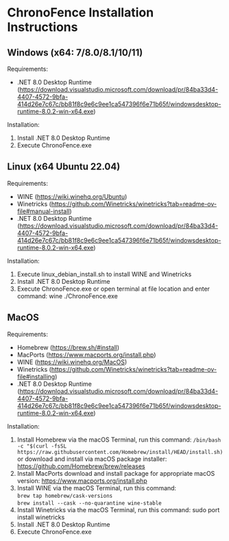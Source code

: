 ChronoFence Installation Instructions
====================================

## Windows (x64: 7/8.0/8.1/10/11)
Requirements: 

- .NET 8.0 Desktop Runtime 
  (<https://download.visualstudio.microsoft.com/download/pr/84ba33d4-4407-4572-9bfa-414d26e7c67c/bb81f8c9e6c9ee1ca547396f6e71b65f/windowsdesktop-runtime-8.0.2-win-x64.exe>)

Installation:

1. Install .NET 8.0 Desktop Runtime
2. Execute ChronoFence.exe

## Linux (x64 Ubuntu 22.04)
Requirements:

- WINE
  (<https://wiki.winehq.org/Ubuntu>)
- Winetricks
  (<https://github.com/Winetricks/winetricks?tab=readme-ov-file#manual-install>)
- .NET 8.0 Desktop Runtime 
  (<https://download.visualstudio.microsoft.com/download/pr/84ba33d4-4407-4572-9bfa-414d26e7c67c/bb81f8c9e6c9ee1ca547396f6e71b65f/windowsdesktop-runtime-8.0.2-win-x64.exe>)

Installation:

1. Execute linux\_debian\_install.sh to install WINE and Winetricks
2. Install .NET 8.0 Desktop Runtime
3. Execute ChronoFence.exe or open terminal at file location and enter command: wine ./ChronoFence.exe

## MacOS
Requirements:

- Homebrew
  (<https://brew.sh/#install>)
- MacPorts
  (<https://www.macports.org/install.php>)
- WINE
  (<https://wiki.winehq.org/MacOS>)
- Winetricks
  (<https://github.com/Winetricks/winetricks?tab=readme-ov-file#installing>)
- .NET 8.0 Desktop Runtime
  (<https://download.visualstudio.microsoft.com/download/pr/84ba33d4-4407-4572-9bfa-414d26e7c67c/bb81f8c9e6c9ee1ca547396f6e71b65f/windowsdesktop-runtime-8.0.2-win-x64.exe>)

Installation:

1. Install Homebrew
   via the macOS Terminal, run this command:
   `/bin/bash -c "$(curl -fsSL https://raw.githubusercontent.com/Homebrew/install/HEAD/install.sh)`
   or download and install via macOS package installer:
   <https://github.com/Homebrew/brew/releases>
2. Install MacPorts
   download and install package for appropriate macOS version:
   <https://www.macports.org/install.php>
3. Install WINE
   via the macOS Terminal, run this command: <br/>
   `brew tap homebrew/cask-versions` <br/>
   `brew install --cask --no-quarantine wine-stable`
4. Install Winetricks
   via the macOS Terminal, run this command:
   sudo port install winetricks
5. Install .NET 8.0 Desktop Runtime
6. Execute ChronoFence.exe
